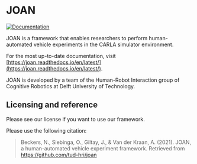 # JOAN

[![Documentation](https://readthedocs.org/projects/joan/badge/?version=latest)](http://joan.readthedocs.io)

JOAN is a framework that enables researchers to perform human-automated vehicle experiments in the CARLA simulator environment.

For the most up-to-date documentation, visit [https://joan.readthedocs.io/en/latest/](https://joan.readthedocs.io/en/latest/).

JOAN is developed by a team of the Human-Robot Interaction group of Cognitive Robotics at Delft University of Technology.

## Licensing and reference

Please see our license if you want to use our framework.

Please use the following citation:
> Beckers, N., Siebinga, O., Giltay, J., & Van der Kraan, A. (2021). JOAN, a human-automated vehicle experiment framework. Retrieved from https://github.com/tud-hri/joan

